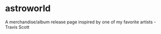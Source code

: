 # astroworld
A merchandise/album release page inspired by one of my favorite artists - Travis Scott
